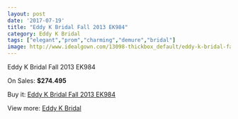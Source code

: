 ```yaml
---
layout: post
date: '2017-07-19'
title: "Eddy K Bridal Fall 2013 EK984"
category: Eddy K Bridal
tags: ["elegant","prom","charming","demure","bridal"]
image: http://www.idealgown.com/13098-thickbox_default/eddy-k-bridal-fall-2013-ek984.jpg
---
```

Eddy K Bridal Fall 2013 EK984

On Sales: **$274.495**
<a href="https://www.idealgown.com/en/eddy-k-bridal/5260-eddy-k-bridal-fall-2013-ek984.html"><amp-img layout="responsive" width="600" height="600" src="//www.idealgown.com/13098-thickbox_default/eddy-k-bridal-fall-2013-ek984.jpg" alt="Eddy K Bridal Fall 2013 EK984 0" /></a>
<a href="https://www.idealgown.com/en/eddy-k-bridal/5260-eddy-k-bridal-fall-2013-ek984.html"><amp-img layout="responsive" width="600" height="600" src="//www.idealgown.com/13100-thickbox_default/eddy-k-bridal-fall-2013-ek984.jpg" alt="Eddy K Bridal Fall 2013 EK984 1" /></a>
<a href="https://www.idealgown.com/en/eddy-k-bridal/5260-eddy-k-bridal-fall-2013-ek984.html"><amp-img layout="responsive" width="600" height="600" src="//www.idealgown.com/13099-thickbox_default/eddy-k-bridal-fall-2013-ek984.jpg" alt="Eddy K Bridal Fall 2013 EK984 2" /></a>

Buy it: [Eddy K Bridal Fall 2013 EK984](https://www.idealgown.com/en/eddy-k-bridal/5260-eddy-k-bridal-fall-2013-ek984.html "Eddy K Bridal Fall 2013 EK984")

View more: [Eddy K Bridal](https://www.idealgown.com/en/72-eddy-k-bridal "Eddy K Bridal")